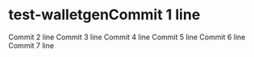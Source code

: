 # test-walletgenCommit 1 line
Commit 2 line
Commit 3 line
Commit 4 line
Commit 5 line
Commit 6 line
Commit 7 line
